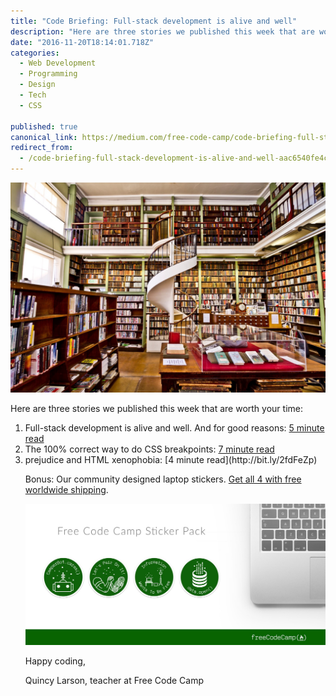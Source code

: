 ```yaml
---
title: "Code Briefing: Full-stack development is alive and well"
description: "Here are three stories we published this week that are worth your time: “Code Briefing: Full-stack development is alive and well” is published by Quincy Larson in freeCodeCamp.org"
date: "2016-11-20T18:14:01.718Z"
categories: 
  - Web Development
  - Programming
  - Design
  - Tech
  - CSS

published: true
canonical_link: https://medium.com/free-code-camp/code-briefing-full-stack-development-is-alive-and-well-aac6540fe4c5
redirect_from:
  - /code-briefing-full-stack-development-is-alive-and-well-aac6540fe4c5
---
```


![](./asset-1.jpeg)

Here are three stories we published this week that are worth your time:

1.  Full-stack development is alive and well. And for good reasons: [5 minute read](http://bit.ly/2g8zc0N)
2.  The 100% correct way to do CSS breakpoints: [7 minute read](http://bit.ly/2fIhUqL)
3.  <table> prejudice and HTML xenophobia: [4 minute read](http://bit.ly/2fdFeZp)

Bonus: Our community designed laptop stickers. [Get all 4 with free worldwide shipping](http://bit.ly/2cGNEx2).

![](./asset-2.jpeg)

Happy coding,

Quincy Larson, teacher at Free Code Camp
